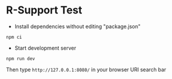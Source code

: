 # R-Support Test

* Install dependencies without editing "package.json"
```shell
npm ci
```

* Start development server
```shell
npm run dev
```
Then type `http://127.0.0.1:8080/` in your browser URI search bar
